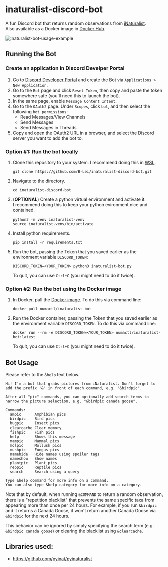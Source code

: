 # inaturalist-discord-bot
A fun Discord bot that returns random observations from [iNaturalist](https://www.inaturalist.org/).<br>
Also available as a Docker image in [Docker Hub](https://hub.docker.com/r/numactl/inaturalist-bot).

![inaturalist-bot-usage-example](https://github.com/B-Lei/inaturalist-discord-bot/assets/15370387/4e645e59-6d2c-445d-a92e-f8ab14c1a559)

## Running the Bot

### Create an application in Discord Develper Portal
1. Go to [Discord Developer Portal](https://discord.com/developers/applications) and create the Bot via `Applications > New Application`.
2. Go to the `Bot` page and click `Reset Token`, then copy and paste the token somewhere safe (you'll need this to launch the bot).
3. In the same page, enable `Message Content Intent`.
4. Go to the `OAuth2` page. Under `Scopes`, click `bot`, and then select the following `bot permissions`:
   * Read Messages/View Channels
   * Send Messages
   * Send Messages in Threads
5. Copy and open the OAuth2 URL in a browser, and select the Discord server you want to add the bot to.

### Option #1: Run the bot locally
1. Clone this repository to your system. I recommend doing this in [WSL](https://learn.microsoft.com/en-us/windows/wsl/install).
    ```
    git clone https://github.com/B-Lei/inaturalist-discord-bot.git
    ```
2. Navigate to the directory.
    ```
    cd inaturalist-discord-bot
    ```
3. (**OPTIONAL**) Create a python virtual environment and activate it.<br>
    I recommend doing this to keep your python evironment nice and contained.
    ```
    python3 -m venv inaturalist-venv
    source inaturalist-venv/bin/activate
    ```
4. Install python requirements.
    ```
    pip install -r requirements.txt
    ```
5. Run the bot, passing the Token that you saved earlier as the environment variable `DISCORD_TOKEN`:
    ```
    DISCORD_TOKEN=<YOUR_TOKEN> python3 inaturalist-bot.py
    ```
    To quit, you can use `Ctrl+C` (you might need to do it twice).

### Option #2: Run the bot using the Docker image
1. In Docker, pull the [Docker image](https://hub.docker.com/r/numactl/inaturalist-bot). To do this via command line:
    ```
    docker pull numactl/inaturalist-bot
    ```
2. Run the Docker container, passing the Token that you saved earlier as the environment variable `DISCORD_TOKEN`. To do this via command line:
    ```
    docker run --rm -e DISCORD_TOKEN=<YOUR_TOKEN> numactl/inaturalist-bot:latest
    ```
    To quit, you can use `Ctrl+C` (you might need to do it twice).

## Bot Usage
Please refer to the `&help` text below.

```
Hi! I'm a bot that grabs pictures from iNaturalist. Don't forget to add the prefix '&' in front of each command, e.g. "&birdpic".

After all "pic" commands, you can optionally add search terms to narrow the picture selection, e.g. "&birdpic canada goose".

​Commands:
  ampic      Amphibian pics
  birdpic    Bird pics
  bugpic     Insect pics
  clearcache Clear memory
  fishpic    Fish pics
  help       Shows this message
  mampic     Mammal pics
  molpic     Mollusk pics
  mushpic    Fungus pics
  namehide   Hide names using spoiler tags
  nameshow   Show names
  plantpic   Plant pics
  reppic     Reptile pics
  search     Search using a query

Type &help command for more info on a command.
You can also type &help category for more info on a category.
```

Note that by default, when running `&COMMAND` to return a random observation, there is a "repetition blacklist" that prevents the same specific taxa from appearing more than once per 24 hours. For example, if you run `&birdpic` and it returns a Canada Goose, it won't return another Canada Goose via `&birdpic` for the next 24 hours.<br>

This behavior can be ignored by simply specifying the search term (e.g. `&birdpic canada goose`) or clearing the blacklist using `&clearcache`.

## Libraries used:
* https://github.com/pyinat/pyinaturalist
